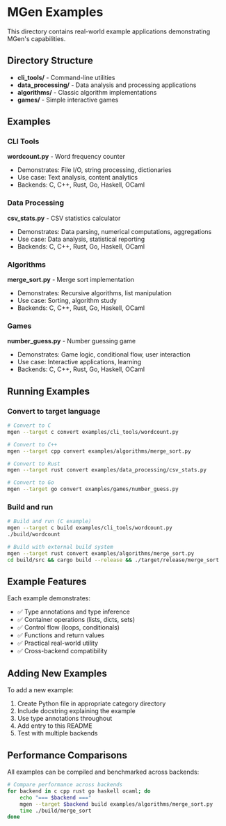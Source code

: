 # MGen Examples

This directory contains real-world example applications demonstrating MGen's capabilities.

## Directory Structure

- **cli_tools/** - Command-line utilities
- **data_processing/** - Data analysis and processing applications  
- **algorithms/** - Classic algorithm implementations
- **games/** - Simple interactive games

## Examples

### CLI Tools

**wordcount.py** - Word frequency counter
- Demonstrates: File I/O, string processing, dictionaries
- Use case: Text analysis, content analytics
- Backends: C, C++, Rust, Go, Haskell, OCaml

### Data Processing

**csv_stats.py** - CSV statistics calculator
- Demonstrates: Data parsing, numerical computations, aggregations
- Use case: Data analysis, statistical reporting
- Backends: C, C++, Rust, Go, Haskell, OCaml

### Algorithms

**merge_sort.py** - Merge sort implementation
- Demonstrates: Recursive algorithms, list manipulation
- Use case: Sorting, algorithm study
- Backends: C, C++, Rust, Go, Haskell, OCaml

### Games

**number_guess.py** - Number guessing game
- Demonstrates: Game logic, conditional flow, user interaction
- Use case: Interactive applications, learning
- Backends: C, C++, Rust, Go, Haskell, OCaml

## Running Examples

### Convert to target language

```bash
# Convert to C
mgen --target c convert examples/cli_tools/wordcount.py

# Convert to C++  
mgen --target cpp convert examples/algorithms/merge_sort.py

# Convert to Rust
mgen --target rust convert examples/data_processing/csv_stats.py

# Convert to Go
mgen --target go convert examples/games/number_guess.py
```

### Build and run

```bash
# Build and run (C example)
mgen --target c build examples/cli_tools/wordcount.py
./build/wordcount

# Build with external build system
mgen --target rust convert examples/algorithms/merge_sort.py
cd build/src && cargo build --release && ./target/release/merge_sort
```

## Example Features

Each example demonstrates:
- ✅ Type annotations and type inference
- ✅ Container operations (lists, dicts, sets)
- ✅ Control flow (loops, conditionals)
- ✅ Functions and return values
- ✅ Practical real-world utility
- ✅ Cross-backend compatibility

## Adding New Examples

To add a new example:

1. Create Python file in appropriate category directory
2. Include docstring explaining the example
3. Use type annotations throughout
4. Add entry to this README
5. Test with multiple backends

## Performance Comparisons

All examples can be compiled and benchmarked across backends:

```bash
# Compare performance across backends
for backend in c cpp rust go haskell ocaml; do
    echo "=== $backend ==="
    mgen --target $backend build examples/algorithms/merge_sort.py
    time ./build/merge_sort
done
```

